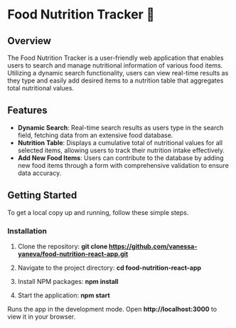 # Food Nutrition Tracker :fork_and_knife:

## Overview
The Food Nutrition Tracker is a user-friendly web application that enables users to search and manage nutritional information of various food items. Utilizing a dynamic search functionality, users can view real-time results as they type and easily add desired items to a nutrition table that aggregates total nutritional values.

## Features

- **Dynamic Search**: Real-time search results as users type in the search field, fetching data from an extensive food database.
- **Nutrition Table**: Displays a cumulative total of nutritional values for all selected items, allowing users to track their nutrition intake effectively.
- **Add New Food Items**: Users can contribute to the database by adding new food items through a form with comprehensive validation to ensure data accuracy.

## Getting Started

To get a local copy up and running, follow these simple steps.

### Installation
1.	Clone the repository:
**git clone https://github.com/vanessa-yaneva/food-nutrition-react-app.git**

2.	Navigate to the project directory:
**cd food-nutrition-react-app**

3.	Install NPM packages:
**npm install**

4.	Start the application:
**npm start**

Runs the app in the development mode.
Open **http://localhost:3000** to view it in your browser.

